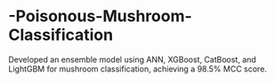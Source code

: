 # -Poisonous-Mushroom-Classification
Developed an ensemble model using ANN, XGBoost, CatBoost, and LightGBM for mushroom classification, achieving a 98.5% MCC score.

